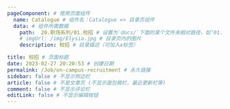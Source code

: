 ```yaml
---
pageComponent: # 使用页面组件
  name: Catalogue # 组件名：Catalogue => 目录页组件
  data: # 组件所需数据
    path:  20.职场系列/01.校招 # 设置为`docs/`下面的某个文件夹相对路径，如‘01.学习笔记/01.前端’ 或 ’01.学习笔记‘ (有序号的要带序号)
    # imgUrl: /img/Elysia.jpg # 目录页内的图片
    description: 校招 # 目录描述（可加入a标签）

title: 校招 # 页面标题
date: 2023-02-27 20:20:53 # 创建日期
permalink: /Job/on-campus-recruitment # 永久链接
sidebar: false # 不显示侧边栏
article: false # 不是文章页 (不显示面包屑栏、最近更新栏等)
comment: false # 不显示评论栏
editLink: false # 不显示编辑按钮
---
```


